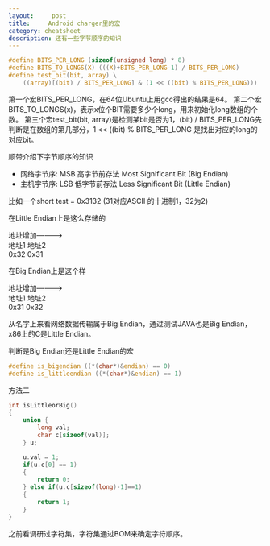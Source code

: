 ```yaml
---
layout:     post
title:     Android charger里的宏
category: cheatsheet
description: 还有一些字节顺序的知识
---
```



```c
#define BITS_PER_LONG (sizeof(unsigned long) * 8)
#define BITS_TO_LONGS(X) (((X)+BITS_PER_LONG-1) / BITS_PER_LONG)
#define test_bit(bit, array) \
    ((array)[(bit) / BITS_PER_LONG] & (1 << ((bit) % BITS_PER_LONG)))
```

第一个宏BITS_PER_LONG，在64位Ubuntu上用gcc得出的结果是64。
第二个宏BITS_TO_LONGS(x)，表示x位个BIT需要多少个long，用来初始化long数组的个数。
第三个宏test_bit(bit, array)是检测某bit是否为1，(bit) / BITS_PER_LONG先判断是在数组的第几部分，1 << ((bit) % BITS_PER_LONG 是找出对应的long的对应bit。

顺带介绍下字节顺序的知识

- 网络字节序: MSB 高字节前存法 Most Significant Bit   (Big Endian)
- 主机字节序: LSB 低字节前存法 Less Significant Bit  (Little Endian)

比如一个short test = 0x3132  (31对应ASCII 的十进制1，32为2)

在Little Endian上是这么存储的

地址增加————>  
地址1  地址2  
0x32 0x31

在Big Endian上是这个样   

地址增加————>  
地址1  地址2  
0x31 0x32

从名字上来看网络数据传输属于Big Endian，通过测试JAVA也是Big Endian，x86上的C是Little Endian。

判断是Big Endian还是Little Endian的宏
```c
#define is_bigendian ((*(char*)&endian) == 0)
#define is_littleendian ((*(char*)&endian) == 1)
```


方法二

```c
int isLittleorBig()
{
    union {
        long val;
        char c[sizeof(val)];
    } u;

    u.val = 1;
    if(u.c[0] == 1)
    {
        return 0;
    } else if(u.c[sizeof(long)-1]==1)
    {
        return 1;
    }
}
```

之前看调研过字符集，字符集通过BOM来确定字符顺序。
